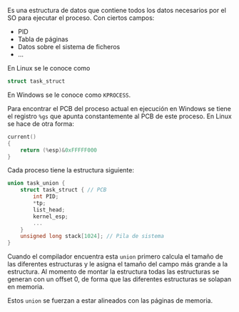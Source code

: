Es una estructura de datos que contiene todos los datos necesarios por el SO para ejecutar el proceso. Con ciertos campos:

- PID
- Tabla de páginas
- Datos sobre el sistema de ficheros
- ...

En Linux se le conoce como 
```C
struct task_struct
```
En Windows se le conoce como `KPROCESS`.

Para encontrar el PCB del proceso actual en ejecución en Windows se tiene el registro `%gs` que apunta constantemente al PCB de este proceso. En Linux se hace de otra forma:

```C
current()
{
	return (%esp)&0xFFFFF000
}
```

Cada proceso tiene la estructura siguiente:

```C
union task_union {
	struct task_struct { // PCB
		int PID;
		*tp;
		list_head;
		kernel_esp;
		...
	}
	unsigned long stack[1024]; // Pila de sistema
}
```

Cuando el compilador encuentra esta `union` primero calcula el tamaño de las diferentes estructuras y le asigna el tamaño del campo más grande a la estructura. Al momento de montar la estructura todas las estructuras se generan con un offset 0, de forma que las diferentes estructuras se solapan en memoria.

Estos `union` se fuerzan a estar alineados con las páginas de memoria.